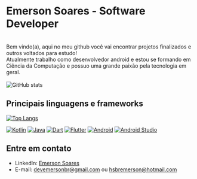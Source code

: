 # Emerson Soares - Software Developer

<br>Bem vindo(a), aqui no meu github você vai encontrar projetos finalizados e outros voltados para estudo!</br>
Atualmente trabalho como desenvolvedor android e estou se formando em Ciência da Computação e possuo uma grande paixão pela tecnologia em geral.
<br></br>
![GitHub stats](https://github-readme-stats.vercel.app/api?username=EmersonAD&show_icons=true&count_private=true&hide=stars&theme=dark)

## Principais linguagens e frameworks

[![Top Langs](https://github-readme-stats.vercel.app/api/top-langs/?username=EmersonAD&layout=compact&theme=dark)](https://github.com/EmersonAD)

[![Kotlin](https://img.shields.io/badge/-Kotlin-7f52ff?style=flat&logo=kotlin&logoColor=white)](https://kotlinlang.org/)
[![Java](https://img.shields.io/badge/-Java-007396?style=flat&logo=java&logoColor=white)](https://www.java.com/)
[![Dart](https://img.shields.io/badge/-Dart-0175C2?style=flat&logo=dart&logoColor=white)](https://dart.dev/)
[![Flutter](https://img.shields.io/badge/-Flutter-02569B?style=flat&logo=flutter&logoColor=white)](https://flutter.dev/)
[![Android](https://img.shields.io/badge/-Android-3DDC84?style=flat&logo=android&logoColor=white)](https://www.android.com/)
[![Android Studio](https://img.shields.io/badge/-Android%20Studio-3DDC84?style=flat&logo=android-studio&logoColor=white)](https://developer.android.com/studio)


## Entre em contato

- LinkedIn: [Emerson Soares](https://www.linkedin.com/in/emerson-s-souza/)
- E-mail: devemersonbr@gmail.com ou hsbremerson@hotmail.com
